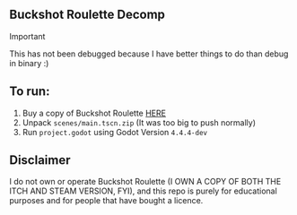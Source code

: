 Buckshot Roulette Decomp
---

> [!IMPORTANT]
> This has not been debugged because I have better things to do than debug in binary :)

## To run:
  1. Buy a copy of Buckshot Roulette [HERE](https://mikeklubnika.itch.io/buckshot-roulette)
  2. Unpack ```scenes/main.tscn.zip``` (It was too big to push normally)
  3. Run ```project.godot``` using Godot Version ```4.4.4-dev```

Disclaimer
---
I do not own or operate Buckshot Roulette (I OWN A COPY OF BOTH THE ITCH AND STEAM VERSION, FYI), and this repo is purely for educational purposes and for people that have bought a licence.
